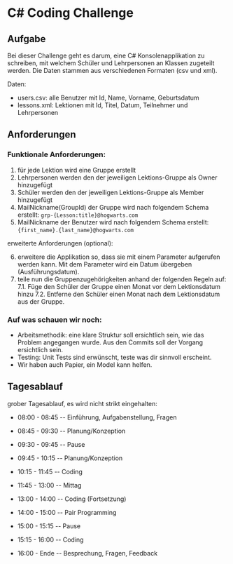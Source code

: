 # C# Coding Challenge

## Aufgabe

Bei dieser Challenge geht es darum, eine C# Konsolenapplikation zu schreiben, mit welchem Schüler und Lehrpersonen an Klassen zugeteilt werden. Die Daten stammen aus verschiedenen Formaten (csv und xml).

Daten:
- users.csv: alle Benutzer mit Id, Name, Vorname, Geburtsdatum
- lessons.xml: Lektionen mit Id, Titel, Datum, Teilnehmer und Lehrpersonen

## Anforderungen

### Funktionale Anforderungen:

1. für jede Lektion wird eine Gruppe erstellt
2. Lehrpersonen werden den der jeweiligen Lektions-Gruppe als Owner hinzugefügt
3. Schüler werden den der jeweiligen Lektions-Gruppe als Member hinzugefügt
4. MailNickname(GroupId) der Gruppe wird nach folgendem Schema erstellt: `grp-{Lesson:title}@hogwarts.com`
5. MailNickname der Benutzer wird nach folgendem Schema erstellt: `{first_name}.{last_name}@hogwarts.com`

erweiterte Anforderungen (optional):

6. erweitere die Applikation so, dass sie mit einem Parameter aufgerufen werden kann. Mit dem Parameter wird ein Datum übergeben (Ausführungsdatum).
7. teile nun die Gruppenzugehörigkeiten anhand der folgenden Regeln auf:
   7.1. Füge den Schüler der Gruppe einen Monat vor dem Lektionsdatum hinzu
   7.2. Entferne den Schüler einen Monat nach dem Lektionsdatum aus der Gruppe.

### Auf was schauen wir noch:

- Arbeitsmethodik: eine klare Struktur soll ersichtlich sein, wie das Problem angegangen wurde. Aus den Commits soll der Vorgang ersichtlich sein.
- Testing: Unit Tests sind erwünscht, teste was dir sinnvoll erscheint.
- Wir haben auch Papier, ein Model kann helfen.


## Tagesablauf

grober Tagesablauf, es wird nicht strikt eingehalten:

- 08:00 - 08:45 -- Einführung, Aufgabenstellung, Fragen
- 08:45 - 09:30 -- Planung/Konzeption
- 09:30 - 09:45 -- Pause
- 09:45 - 10:15 -- Planung/Konzeption
- 10:15 - 11:45 -- Coding

- 11:45 - 13:00 -- Mittag

- 13:00 - 14:00 -- Coding (Fortsetzung)
- 14:00 - 15:00 -- Pair Programming
- 15:00 - 15:15 -- Pause
- 15:15 - 16:00 -- Coding
- 16:00 - Ende  -- Besprechung, Fragen, Feedback
